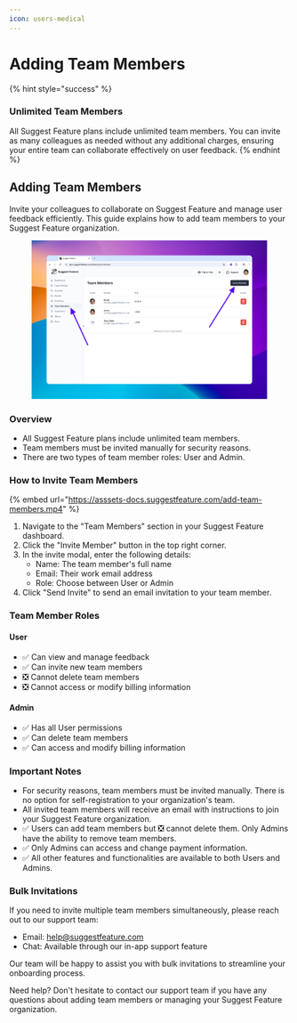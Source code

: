 ```yaml
---
icon: users-medical
---
```


# Adding Team Members

{% hint style="success" %}
### Unlimited Team Members

All Suggest Feature plans include unlimited team members. You can invite as many colleagues as needed without any additional charges, ensuring your entire team can collaborate effectively on user feedback.
{% endhint %}

## Adding Team Members

Invite your colleagues to collaborate on Suggest Feature and manage user feedback efficiently. This guide explains how to add team members to your Suggest Feature organization.

<figure><img src="../.gitbook/assets/image (3).png" alt=""><figcaption></figcaption></figure>

### Overview

* All Suggest Feature plans include unlimited team members.
* Team members must be invited manually for security reasons.
* There are two types of team member roles: User and Admin.

### How to Invite Team Members

{% embed url="https://asssets-docs.suggestfeature.com/add-team-members.mp4" %}

1. Navigate to the "Team Members" section in your Suggest Feature dashboard.
2. Click the "Invite Member" button in the top right corner.
3. In the invite modal, enter the following details:
   * Name: The team member's full name
   * Email: Their work email address
   * Role: Choose between User or Admin
4. Click "Send Invite" to send an email invitation to your team member.

### Team Member Roles

#### User

* ✅ Can view and manage feedback
* ✅ Can invite new team members
* ❎ Cannot delete team members
* ❎ Cannot access or modify billing information

#### Admin

* ✅ Has all User permissions
* ✅ Can delete team members
* ✅ Can access and modify billing information

### Important Notes

* For security reasons, team members must be invited manually. There is no option for self-registration to your organization's team.
* All invited team members will receive an email with instructions to join your Suggest Feature organization.
* ✅ Users can add team members but ❎ cannot delete them. Only Admins have the ability to remove team members.
* ✅ Only Admins can access and change payment information.
* ✅ All other features and functionalities are available to both Users and Admins.

### Bulk Invitations

If you need to invite multiple team members simultaneously, please reach out to our support team:

* Email: [help@suggestfeature.com](mailto:help@suggestfeature.com)
* Chat: Available through our in-app support feature

Our team will be happy to assist you with bulk invitations to streamline your onboarding process.



Need help? Don't hesitate to contact our support team if you have any questions about adding team members or managing your Suggest Feature organization.
